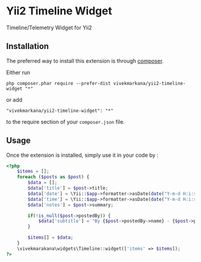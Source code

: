 Yii2 Timeline Widget
====================
Timeline/Telemetry Widget for Yii2

Installation
------------

The preferred way to install this extension is through [composer](http://getcomposer.org/download/).

Either run

```
php composer.phar require --prefer-dist vivekmarkana/yii2-timeline-widget "*"
```

or add

```
"vivekmarkana/yii2-timeline-widget": "*"
```

to the require section of your `composer.json` file.


Usage
-----

Once the extension is installed, simply use it in your code by  :

```php
<?php
    $items = [];
    foreach ($posts as $post) {
        $data = [];
        $data['title'] = $post->title;
        $data['date'] = \Yii::$app->formatter->asDate(date("Y-m-d H:i:s", strtotime('+330 minutes', strtotime($post->published_at))), 'php:d M,Y');
        $data['time'] = \Yii::$app->formatter->asDate(date("Y-m-d H:i:s", strtotime('+330 minutes', strtotime($post->published_at))), 'php:h:i A');
        $data['notes'] = $post->summary;

        if(!is_null($post->postedBy)) {
            $data['subtitle'] = "By {$post->postedBy->name} - {$post->postedBy->bio}";
        }

        $items[] = $data;
    }
    \vivekmarakana\widgets\Timeline::widget(['items' => $items]);
?>
```
